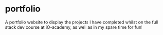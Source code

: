 # portfolio

<p>A portfolio website to display the projects I have completed whilst on the full stack dev course at iO-academy, as well as in my spare time for fun!</p>
